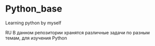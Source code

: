 # Python_base
Learning python by myself


RU
В данном репозитории хранятся различные задачи по разным темам, для изучения Python
